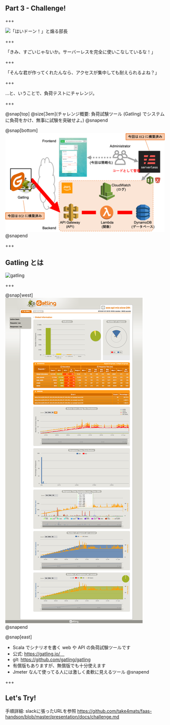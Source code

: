 ## Part 3 - Challenge!

+++

![「はいドーン！」と煽る部長](https://www.pakutaso.com/shared/img/thumb/yotakaGJ0933_TP_V.jpg)

+++

「きみ、すごいじゃないか。サーバーレスを完全に使いこなしているな！」

+++

「そんな君が作ってくれたんなら、アクセスが集中しても耐えられるよね？」

+++

…と、いうことで、負荷テストにチャレンジ。

+++

@snap[top]
@size[3em](チャレンジ概要: 負荷試験ツール (Gatling) でシステムに負荷をかけ、無事に試験を突破せよ。)
@snapend

@snap[bottom]
![handson_challenge](presentation/assets/img/handson_challenge.png)
@snapend

+++

## Gatling とは

![gatling](https://gatling.io/wp-content/uploads/2018/03/gatling.png)

+++

@snap[west]
![gatling_report](presentation/assets/img/gatling_report.png)
@snapend

@snap[east]
- Scala でシナリオを書く web や API の負荷試験ツールです
- 公式: https://gatling.io/　
- git: https://github.com/gatling/gatling
- 有償版もありますが、無償版でも十分使えます
- Jmeter なんて使ってる人には激しく柔軟に見えるツール
@snapend

+++

## Let's Try!

手順詳細: slackに張ったURLを参照
https://github.com/take4mats/faas-handson/blob/master/presentation/docs/challenge.md